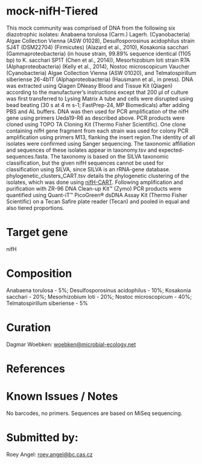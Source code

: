 # mock-nifH-Tiered
This mock community was comprised of DNA from the following six diazotrophic isolates: Anabaena torulosa (Carm.) Lagerh. (Cyanobacteria) Algae Collection Vienna (ASW 01028), Desulfosporosinus acidophilus strain SJ4T (DSM22704) (Firmicutes) (Alazard et al., 2010), Kosakonia sacchari (Gammaproteobacteria) (in house strain, 99.89% sequence identical (1105 bp) to K. sacchari SP1T (Chen et al., 2014)), Mesorhizobium loti strain R7A (Alphaproteobacteria) (Kelly et al., 2014), Nostoc microscopicum Vaucher (Cyanobacteria) Algae Collection Vienna (ASW 01020), and Telmatospirillum siberiense 26-4b1T (Alphaproteobacteria) (Hausmann et al., in press). DNA was extracted using Qiagen DNeasy Blood and Tissue Kit (Qiagen) according to the manufacturer’s instructions except that 200 µl of culture was first transferred to Lysing Matrix A tube and cells were disrupted using bead beating (30 s at 4 m s-1; FastPrep-24, MP Biomedicals) after adding PBS and AL buffers. DNA was then used for PCR amplification of the nifH gene using primers Ueda19-R6 as described above. PCR products were cloned using TOPO TA Cloning Kit (Thermo Fisher Scientific). One clone containing nifH gene fragment from each strain was used for colony PCR amplification using primers M13, flanking the insert region.The identity of all isolates were confirmed using Sanger sequencing. The taxonomic affiliation and sequences of these isolates appear in taxonomy.tsv and expected-sequences.fasta. The taxonomy is based on the SILVA taxonomic classification, but the given nifH sequences cannot be used for classification using SILVA, since SILVA is an rRNA-gene database. phylogenetic_clusters_CART.tsv details the phylogenetic clustering of the isolates, which was done using [nifH-CART](https://wwwzehr.pmc.ucsc.edu/CART_model_public/).
Following amplification and purification with ZR-96 DNA Clean-up Kit™ (Zymo) PCR products were quantified using Quant-iT™ PicoGreen® dsDNA Assay Kit (Thermo Fisher Scientific) on a Tecan Safire plate reader (Tecan) and pooled in equal and also tiered proportions.

# Target gene
nifH

# Composition
Anabaena torulosa - 5%; Desulfosporosinus acidophilus - 10%; Kosakonia sacchari - 20%; Mesorhizobium loti - 20%; Nostoc microscopicum - 40%; Telmatospirillum siberiense - 5%

# Curation
Dagmar Woebken: woebken@microbial-ecology.net

# References

# Known Issues / Notes
No barcodes, no primers. Sequences are based on MiSeq sequencing.

# Submitted by:
Roey Angel: roey.angel@bc.cas.cz

